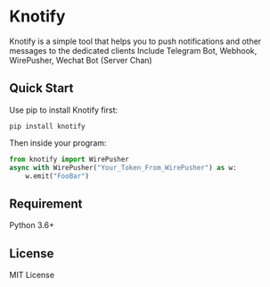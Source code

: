 # Knotify

Knotify is a simple tool that helps you to push notifications and other messages to the dedicated clients
Include Telegram Bot, Webhook, WirePusher, Wechat Bot (Server Chan)

## Quick Start
Use pip to install Knotify first:
```shell
pip install knotify
```
Then inside your program:
```python
from knotify import WirePusher
async with WirePusher("Your_Token_From_WirePusher") as w:
    w.emit("FooBar")
```

## Requirement
Python 3.6+

## License
MIT License